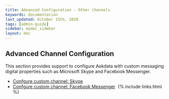 ```yaml
---
title: Advanced Configuration - Other channels
keywords: documentation
last_updated: October 15th, 2020
tags: [admin-guide]
sidebar: mydoc_sidebar
layout: doc
---
```


## Advanced Channel Configuration

This section provides support to configure Askdata with custom messaging digital properties such as Microsoft Skype and Facebook Messenger.

* [Confgure custom channel: Skype](/docs/configure-custom-channel-skype)
* [Confgure custom channel: Facebook Messenger](/docs/configure-custom-channel-facebook-messenger)
‍
{% include links.html %}
